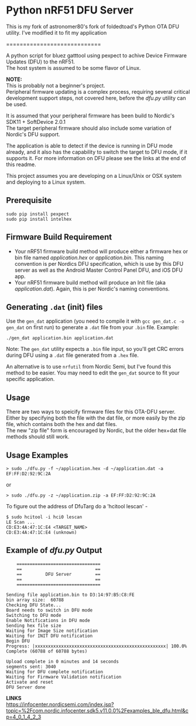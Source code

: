 Python nRF51 DFU Server
============================

This is my fork of astronomer80's fork of foldedtoad's Python OTA DFU utility. I've modified it to fit my application

============================

A python script for bluez gatttool using pexpect to achive Device Firmware Updates (DFU) to the nRF51.  
The host system is assumed to be some flavor of Linux.

**NOTE:**   
This is probably not a beginner's project.  
Peripheral firmware updating is a complex process, requiring several critical development support steps, not covered here, before the *dfu.py* utility can be used.

It is assumed that your peripheral firmware has been build to Nordic's SDK11 + SoftDevice 2.0.1  
The target peripheral firmware should also include some variation of Nordic's DFU support.

The application is able to detect if the device is running in DFU mode already, and it also has the capability to switch the target to DFU mode, if it supports it. For more information on DFU please see the links at the end of this readme.

This project assumes you are developing on a Linux/Unix or OSX system and deploying to a Linux system. 

Prerequisite
------------

    sudo pip install pexpect
    sudo pip install intelhex

Firmware Build Requirement
--------------------------
* Your nRF51 firmware build method will produce either a firmware hex or bin file named *application.hex* or *application.bin*.  This naming convention is per Nordics DFU specification, which is use by this DFU server as well as the Android Master Control Panel DFU, and iOS DFU app.  
* Your nRF51 firmware build method will produce an Init file (aka *application.dat*).  Again, this is per Nordic's naming conventions. 

Generating `.dat` (init) files
---------------------
Use the `gen_dat` application (you need to compile it with `gcc gen_dat.c -o gen_dat` on first run) to generate a `.dat` file from your `.bin` file. Example:

    ./gen_dat application.bin application.dat
    
Note: The `gen_dat` utility expects a `.bin` file input, so you'll get CRC errors during DFU using a `.dat` file generated from a `.hex` file.

An alternative is to use `nrfutil` from Nordic Semi, but I've found this method to be easier. You may need to edit the `gen_dat` source to fit your specific application.

Usage
-----
There are two ways to speicify firmware files for this OTA-DFU server. Either by specifying both the <hex or bin> file with the dat file, or more easily by the zip file, which contains both the hex and dat files.  
The new "zip file" form is encouraged by Nordic, but the older hex+dat file methods should still work.  


Usage Examples
--------------

    > sudo ./dfu.py -f ~/application.hex -d ~/application.dat -a EF:FF:D2:92:9C:2A

or

    > sudo ./dfu.py -z ~/application.zip -a EF:FF:D2:92:9C:2A  

To figure out the address of DfuTarg do a 'hcitool lescan' - 

    $ sudo hcitool -i hci0 lescan  
    LE Scan ...   
    CD:E3:4A:47:1C:E4 <TARGET_NAME>  
    CD:E3:4A:47:1C:E4 (unknown) 


Example of *dfu.py* Output
------------------------                                                                                            
     
        ================================
        ==                            ==
        ==         DFU Server         ==
        ==                            ==
        ================================ 
        
    Sending file application.bin to D3:14:97:B5:C8:FE
    bin array size:  60788
    Checking DFU State...
    Board needs to switch in DFU mode
    Switching to DFU mode
    Enable Notifications in DFU mode
    Sending hex file size
    Waiting for Image Size notification
    Waiting for INIT DFU notification
    Begin DFU
    Progress: |xxxxxxxxxxxxxxxxxxxxxxxxxxxxxxxxxxxxxxxxxxxxxxxxxx| 100.0% Complete (60788 of 60788 bytes)
    
    Upload complete in 0 minutes and 14 seconds
    segments sent: 3040
    Waiting for DFU complete notification
    Waiting for Firmware Validation notification
    Activate and reset
    DFU Server done
 


**LINKS**  
https://infocenter.nordicsemi.com/index.jsp?topic=%2Fcom.nordic.infocenter.sdk5.v11.0.0%2Fexamples_ble_dfu.html&cp=4_0_1_4_2_3
